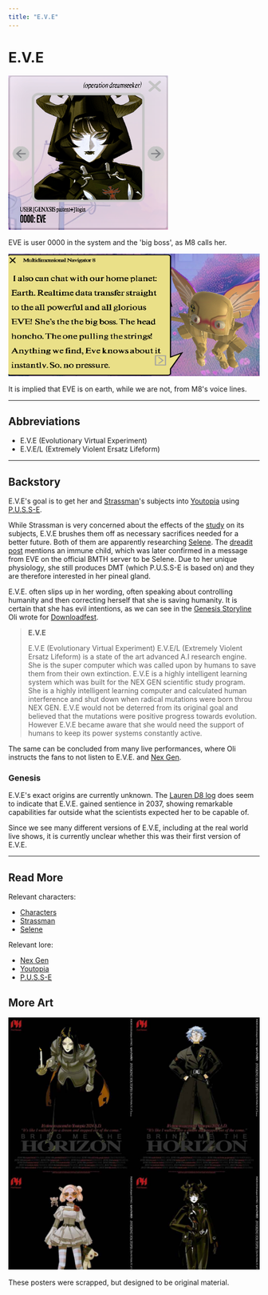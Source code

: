 ```yaml
---
title: "E.V.E"
---
```

# E.V.E

![Eve's Avatar](../../Resources/characters/eve/eve.png)

EVE is user 0000 in the system and the 'big boss', as M8 calls her.

![Dialogue from M8 calling EVE the big boss](../../Resources/characters/eve/eve_boss.png)

It is implied that EVE is on earth, while we are not, from M8's voice lines.

***

## Abbreviations

- E.V.E (Evolutionary Virtual Experiment) 
- E.V.E/L (Extremely Violent Ersatz Lifeform)

***

## Backstory

E.V.E's goal is to get her and [Strassman](./strassman)'s subjects into 
[Youtopia](../lore/youtopia) using [P.U.S.S-E](../lore/pusse). 

While Strassman is very concerned about the effects of the [study](../lore/nex-gen-corporation#nex-gen-study) 
on its subjects, E.V.E brushes them off as necessary sacrifices needed for a better future. 
Both of them are apparently researching [Selene](selene).
The [dreadit post](../files/dreadit) mentions an immune child, which was later confirmed in a message 
from EVE on the official BMTH server to be Selene.
Due to her unique physiology, she still produces DMT (which P.U.S.S-E is based on) and they are 
therefore interested in her pineal gland.

E.V.E. often slips up in her wording, often speaking about controlling humanity and then 
correcting herself that she is saving humanity.
It is certain that she has evil intentions, as we can see in the [Genesis Storyline](../lore/genesis-storyline) 
Oli wrote for [Downloadfest](../lore/downloadfest).

> **E.V.E**
>
> E.V.E (Evolutionary Virtual Experiment) E.V.E/L (Extremely Violent Ersatz Lifeform) is a
state of the art advanced A.I research engine. She is the super computer which was
called upon by humans to save them from their own extinction. E.V.E is a highly intelligent
learning system which was built for the NEX GEN scientific study program. She is a highly
intelligent learning computer and calculated human interference and shut down when radical
mutations were born throu NEX GEN. E.V.E would not be deterred from its original goal and
believed that the mutations were positive progress towards evolution. However E.V.E
became aware that she would need the support of humans to keep its power systems
constantly active.

The same can be concluded from many live performances, where Oli instructs the fans to not listen to E.V.E. 
and [Nex Gen](../lore/nex-gen-corporation).

### Genesis

E.V.E's exact origins are currently unknown. The [Lauren D8 log](../files/lauren_d8_log) 
does seem to indicate that E.V.E. gained sentience in 2037, showing remarkable capabilities 
far outside what the scientists expected her to be capable of.

Since we see many different versions of E.V.E, including at the real world live shows, it is currently unclear whether 
this was their first version of E.V.E.

***

## Read More

Relevant characters:

- [Characters](characters)
- [Strassman](strassman)
- [Selene](selene)

Relevant lore:

- [Nex Gen](../lore/nex-gen-corporation)
- [Youtopia](../lore/youtopia)
- [P.U.S.S-E](../lore/pusse)

## More Art

![Unofficial Poster from Instagram](../../Resources/characters/eve/unofficial_poster.jpg)

These posters were scrapped, but designed to be original material.